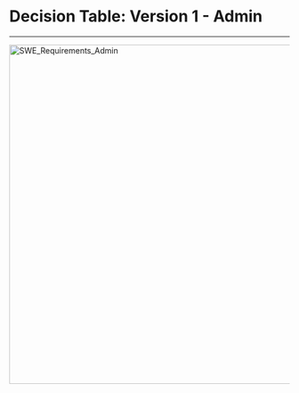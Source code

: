 # Decision Table: Version 1 - Admin
---

<img width="609" alt="SWE_Requirements_Admin" src="https://github.com/Lcariota/SWE_Project/assets/146140826/3a03ed88-27a9-44ce-97e8-53baa4ef0a9a">
